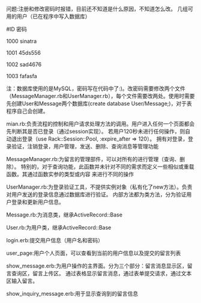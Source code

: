 问题:注册和修改密码时报错，目前还不知道是什么原因，不知道怎么改。
几组可用的用户（已在程序中写入数据库）

#ID     密码

1000	sinatra

1001	45ds556

1002	sad4676

1003	fafasfa

注：数据库使用的是MySQL，密码写在代码中了:)。改密码需要修改两个文件（MessageManager.rb和UserManager.rb），每个文件需要改两处。使用时需要先创建User和Message两个数据库(create database User/Message;)，对于表程序自己会创建。

mian.rb:负责流程的控制和用户请求处理方法的调用。用户进入任何一个页面都会先判断其是否已登录（通过session实现）。
        若用户120秒未进行任何操作，则自动退出登录（use Rack::Session::Pool, :expire_after => 120）。
	拥有对登录，登录验证，注销登录，用户管理，发送、删除、查询消息等管理功能

MessageManager.rb:为留言的管理部件，可以对所有的进行管理（查询、删除）。
	特别的，对于查询功能，此函数并未针对不同的需求而定义一些相似或重载函数。其通过函数实参的类型或内容
	来进行不同的操作

UserManager.rb:为登录验证工具，不提供实例对象（私有化了new方法）。负责对用户发送的登录信息通过数据库进行验证。
        内部方法都为类方法，分为验证用户登录和更新用户信息。


Message.rb:为消息类，继承ActiveRecord::Base

User.rb:为用户类，继承ActiveRecord::Base

login.erb:提交用户信息（用户名和密码）

user_page:用户个人页面，可以查看到当前的用户信息以及提交的留言列表

show_message.erb:为用户操作的主界面。分为三个部分：留言消息显示区，留言查询区，留言上传区。
        通过表格显示留言消息，通过表单提交请求，通过文本区输入留言。

show_inquiry_message.erb:用于显示查询到的留言信息

